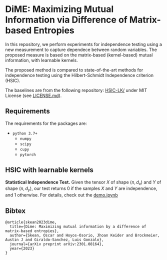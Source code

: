 # DiME: Maximizing Mutual Information via Difference of Matrix-based Entropies

In this repository, we perform experiments for independence testing using a new measurement to capture dependece between random variables. The proposed measure is based on the matrix-based (kernel-based) mutual information, with learnable kernels.  

The proposed method is compared to state-of-the-art methods for independence testing using the Hilbert-Schmidt Independence criterion (HSIC). 

The baselines are from the following repository: [HSIC-LK/](https://github.com/renyixin666/HSIC-LK/) under MIT License (see [LICENSE.md](https://github.com/renyixin666/HSIC-LK/blob/main/LICENSE)).

## Requirements

The requirements for the packages are:
- `python 3.7+`
  - `numpy`
  - `scipy`
  - `cupy`
  - `pytorch`

## HSIC with learnable kernels

**Statistical Independence Test.** Given the tensor $X$ of shape $(n, d_x)$ and $Y$ of shape $(n, d_y)$, our test returns $0$ if the samples $X$ and $Y$ are independence, and $1$ otherwise.
For details, check out the [demo.ipynb](./demo.ipynb)

## Bibtex

```
@article{skean2023dime,
  title={Dime: Maximizing mutual information by a difference of matrix-based entropies},
  author={Skean, Oscar and Hoyos-Osorio, Jhoan Keider and Brockmeier, Austin J and Giraldo-Sanchez, Luis Gonzalo},
  journal={arXiv preprint arXiv:2301.08164},
  year={2023}
}
```




